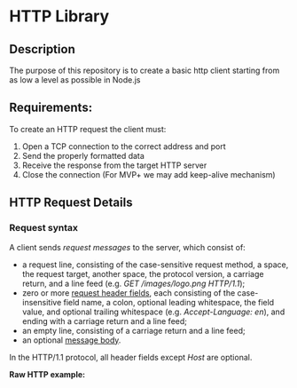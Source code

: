 # HTTP Library

## Description

The purpose of this repository is to create a basic http client starting from as low a level as possible in Node.js


## Requirements:

To create an HTTP request the client must: 

1. Open a TCP connection to the correct address and port
2. Send the properly formatted data
3. Receive the response from the target HTTP server
4. Close the connection (For MVP+ we may add keep-alive mechanism)

## HTTP Request Details

### Request syntax

A client sends  _request messages_  to the server, which consist of:

-   a request line, consisting of the case-sensitive request method, a  space, the request target, another space, the protocol version, a carriage return, and a  line feed (e.g.  _GET /images/logo.png HTTP/1.1_);
-   zero or more  [request header fields](https://en.wikipedia.org/wiki/HTTP_request_header_field "HTTP request header field"), each consisting of the case-insensitive field name, a colon, optional leading whitespace, the field value, and optional trailing whitespace (e.g.  _Accept-Language: en_), and ending with a carriage return and a line feed;
-   an empty line, consisting of a carriage return and a line feed;
-   an optional  [message body](https://en.wikipedia.org/wiki/HTTP_message_body "HTTP message body").

In the HTTP/1.1 protocol, all header fields except  _Host_  are optional.

**Raw HTTP example:**
```

```
